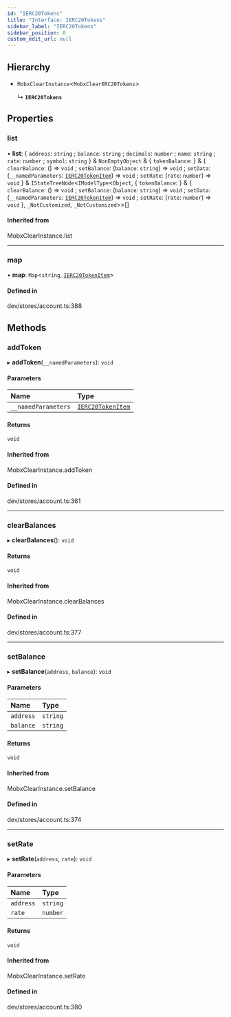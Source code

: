 ```yaml
---
id: "IERC20Tokens"
title: "Interface: IERC20Tokens"
sidebar_label: "IERC20Tokens"
sidebar_position: 0
custom_edit_url: null
---
```


## Hierarchy

- `MobxClearInstance`<`MobxClearERC20Tokens`\>

  ↳ **`IERC20Tokens`**

## Properties

### list

• **list**: { `address`: `string` ; `balance`: `string` ; `decimals`: `number` ; `name`: `string` ; `rate`: `number` ; `symbol`: `string`  } & `NonEmptyObject` & { `tokenBalance`:   } & { `clearBalance`: () => `void` ; `setBalance`: (`balance`: `string`) => `void` ; `setData`: (`__namedParameters`: [`IERC20TokenItem`](IERC20TokenItem.md)) => `void` ; `setRate`: (`rate`: `number`) => `void`  } & `IStateTreeNode`<`IModelType`<`Object`, { `tokenBalance`:   } & { `clearBalance`: () => `void` ; `setBalance`: (`balance`: `string`) => `void` ; `setData`: (`__namedParameters`: [`IERC20TokenItem`](IERC20TokenItem.md)) => `void` ; `setRate`: (`rate`: `number`) => `void`  }, `_NotCustomized`, `_NotCustomized`\>\>[]

#### Inherited from

MobxClearInstance.list

___

### map

• **map**: `Map`<`string`, [`IERC20TokenItem`](IERC20TokenItem.md)\>

#### Defined in

dev/stores/account.ts:388

## Methods

### addToken

▸ **addToken**(`__namedParameters`): `void`

#### Parameters

| Name | Type |
| :------ | :------ |
| `__namedParameters` | [`IERC20TokenItem`](IERC20TokenItem.md) |

#### Returns

`void`

#### Inherited from

MobxClearInstance.addToken

#### Defined in

dev/stores/account.ts:361

___

### clearBalances

▸ **clearBalances**(): `void`

#### Returns

`void`

#### Inherited from

MobxClearInstance.clearBalances

#### Defined in

dev/stores/account.ts:377

___

### setBalance

▸ **setBalance**(`address`, `balance`): `void`

#### Parameters

| Name | Type |
| :------ | :------ |
| `address` | `string` |
| `balance` | `string` |

#### Returns

`void`

#### Inherited from

MobxClearInstance.setBalance

#### Defined in

dev/stores/account.ts:374

___

### setRate

▸ **setRate**(`address`, `rate`): `void`

#### Parameters

| Name | Type |
| :------ | :------ |
| `address` | `string` |
| `rate` | `number` |

#### Returns

`void`

#### Inherited from

MobxClearInstance.setRate

#### Defined in

dev/stores/account.ts:380
